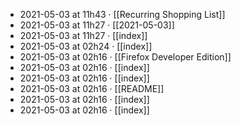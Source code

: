 - 2021-05-03 at 11h43 · [[Recurring Shopping List]]
- 2021-05-03 at 11h27 · [[2021-05-03]]
- 2021-05-03 at 11h27 · [[index]]
- 2021-05-03 at 02h24 · [[index]]
- 2021-05-03 at 02h16 · [[Firefox Developer Edition]]
- 2021-05-03 at 02h16 · [[index]]
- 2021-05-03 at 02h16 · [[index]]
- 2021-05-03 at 02h16 · [[README]]
- 2021-05-03 at 02h16 · [[index]]
- 2021-05-03 at 02h16 · [[index]]
